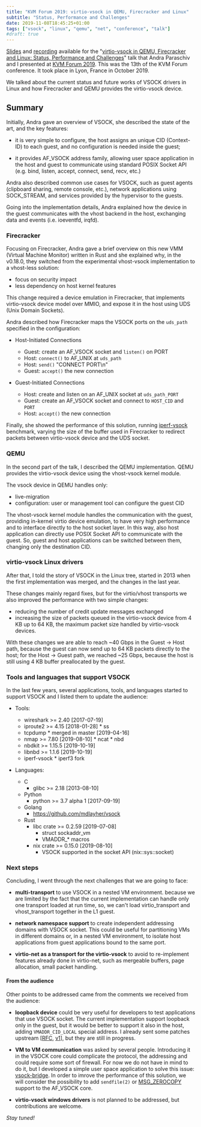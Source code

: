 ```yaml
---
title: "KVM Forum 2019: virtio-vsock in QEMU, Firecracker and Linux"
subtitle: "Status, Performance and Challenges"
date: 2019-11-08T18:45:25+01:00
tags: ["vsock", "linux", "qemu", "net", "conference", "talk"]
#draft: true
---
```


[Slides](https://static.sched.com/hosted_files/kvmforum2019/50/KVMForum_2019_virtio_vsock_Andra_Paraschiv_Stefano_Garzarella_v1.3.pdf) and
[recording](https://youtu.be/LFqz-VZPhFE) available for the "[virtio-vsock in QEMU,
Firecracker and Linux: Status, Performance and Challenges](https://sched.co/TmwK)"
talk that Andra Paraschiv and I presented at
[KVM Forum 2019](https://events19.linuxfoundation.org/events/kvm-forum-2019/).
This was the 13th of the KVM Forum conference. It took place in Lyon,
France in October 2019.

We talked about the current status and future works of VSOCK drivers in Linux
and how Firecracker and QEMU provides the virtio-vsock device.

<!--more-->

## Summary

Initially, Andra gave an overview of VSOCK, she described the state of the art,
and the key features:

* it is very simple to configure, the host assigns an unique CID (Context-ID) to
  each guest, and no configuration is needed inside the guest;

* it provides AF\_VSOCK address family, allowing user space application in the
  host and guest to communicate using standard POSIX Socket API (e.g.
  bind, listen, accept, connect, send, recv, etc.)

Andra also described common use cases for VSOCK, such as guest agents
(clipboard sharing, remote console, etc.), network applications using
SOCK\_STREAM, and services provided by the hypervisor to the guests.

Going into the implementation details, Andra explained how the device in the
guest communicates with the vhost backend in the host, exchanging data and
events (i.e. ioeventfd, irqfd).

### Firecracker

Focusing on Firecracker, Andra gave a brief overview on this new VMM (Virtual
Machine Monitor) written in Rust and she explained why, in the v0.18.0, they
switched from the experimental vhost-vsock implementation to a vhost-less
solution:

* focus on security impact
* less dependency on host kernel features

This change required a device emulation in Firecracker, that implements
virtio-vsock device model over MMIO, and expose it in the host using UDS (Unix
Domain Sockets).

Andra described how Firecracker maps the VSOCK ports on the `uds_path` specified
in the configuration:

* Host-Initiated Connections
    * Guest: create an AF\_VSOCK socket and `listen()` on PORT
    * Host: `connect()` to AF\_UNIX at `uds_path`
    * Host: `send()` "CONNECT PORT\n"
    * Guest: `accept()` the new connection

* Guest-Initiated Connections
    * Host: create and listen on an AF\_UNIX socket at `uds_path_PORT`
    * Guest: create an AF\_VSOCK socket and connect to `HOST_CID` and `PORT`
    * Host: `accept()` the new connection

Finally, she showed the performance of this solution, running
[iperf-vsock](https://github.com/stefano-garzarella/iperf-vsock) benchmark,
varying the size of the buffer used in Firecracker to redirect packets
between virtio-vsock device and the UDS socket.

### QEMU

In the second part of the talk, I described the QEMU implementation.
QEMU provides the virtio-vsock device using the vhost-vsock kernel module.

The vsock device in QEMU handles only:

* live-migration
* configuration: user or management tool can configure the guest CID

The vhost-vsock kernel module handles the communication with the guest,
providing in-kernel virtio device emulation, to have very high performance and
to interface directly to the host socket layer.
In this way, also host application can directly use POSIX Socket API to
communicate with the guest. So, guest and host applications can be switched
between them, changing only the destination CID.

### virtio-vsock Linux drivers

After that, I told the story of VSOCK in the Linux tree, started in 2013
when the first implementation was merged, and the changes in the last year.

These changes mainly regard fixes, but for the virtio/vhost transports we also
improved the performance with two simple changes:

* reducing the number of credit update messages exchanged
* increasing the size of packets queued in the virtio-vsock device from 4 KB up
  to 64 KB, the maximum packet size handled by virtio-vsock devices.

With these changes we are able to reach ~40 Gbps in the Guest -> Host path,
because the guest can now send up to 64 KB packets directly to the host;
for the Host -> Guest path, we reached ~25 Gbps, because the host is still
using 4 KB buffer preallocated by the guest.

### Tools and languages that support VSOCK

In the last few years, several applications, tools, and languages started to
support VSOCK and I listed them to update the audience:

* Tools:
  * wireshark >= 2.40 [2017-07-19]
  * iproute2 >= 4.15 [2018-01-28]
        * ss
  * tcpdump
        * merged in master [2019-04-16]
  * nmap >= 7.80 [2019-08-10]
        * ncat
        * nbd
  * nbdkit >= 1.15.5 [2019-10-19]
  * libnbd >= 1.1.6 [2019-10-19]
  * iperf-vsock
        * iperf3 fork

* Languages:
    * C
        * glibc >= 2.18 [2013-08-10]
    * Python
        * python >= 3.7 alpha 1 [2017-09-19]
    * Golang
        * https://github.com/mdlayher/vsock
    * Rust
        * libc crate >= 0.2.59 [2019-07-08]
            * struct sockaddr_vm
            * VMADDR_* macros
        * nix crate >= 0.15.0 [2019-08-10]
            * VSOCK supported in the socket API (nix::sys::socket)

### Next steps

Concluding, I went through the next challenges that we are going to face:

* **multi-transport** to use VSOCK in a nested VM environment. because we are
  limited by the fact that the current implementation can handle only one
  transport loaded at run time, so, we can't load virtio_transport and
  vhost_transport together in the L1 guest.

* **network namespace support** to create independent addressing domains with
  VSOCK socket. This could be useful for partitioning VMs in different
  domains or, in a nested VM environment, to isolate host applications
  from guest applications bound to the same port.

* **virtio-net as a transport for the virtio-vsock** to avoid to re-implement
  features already done in virtio-net, such as mergeable buffers,
  page allocation, small packet handling.


#### From the audience

Other points to be addressed came from the comments we received from the
audience:

* **loopback device** could be very useful for developers to test applications
  that use VSOCK socket. The current implementation support loopback only
  in the guest, but it would be better to support it also in the host, adding
  `VMADDR_CID_LOCAL` special address. I already sent some patches upstream
  \[[RFC](https://patchwork.ozlabs.org/cover/1168442/),
  [v1](https://patchwork.ozlabs.org/cover/1181986/)\],
  but they are still in progress.

* **VM to VM communication** was asked by several people. Introducing it in the
  VSOCK core could complicate the protocol, the addressing and could require
  some sort of firewall.
  For now we do not have in mind to do it, but I developed a simple user
  space application to solve this issue:
  [vsock-bridge](https://github.com/stefano-garzarella/vsock-bridge).
  In order to imrove the performance of this solution, we will consider
  the possibility to add `sendfile(2)` or
  [MSG_ZEROCOPY](https://www.kernel.org/doc/html/v4.15/networking/msg_zerocopy.html)
  support to the AF\_VSOCK core.

* **virtio-vsock windows drivers** is not planned to be addressed, but contributions
  are welcome.

*Stay tuned!*
